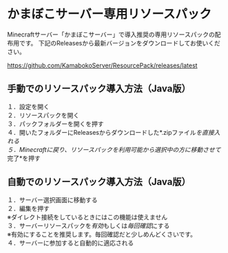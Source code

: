 # かまぼこサーバー専用リソースパック

Minecraftサーバー「かまぼこサーバー」で導入推奨の専用リソースパックの配布用です。
下記のReleasesから最新バージョンをダウンロードしてお使いください。

https://github.com/KamabokoServer/ResourcePack/releases/latest


## 手動でのリソースパック導入方法（Java版）  
１．設定を開く  
２．リソースパックを開く  
３．パックフォルダーを開くを押す  
４．開いたフォルダーにReleasesからダウンロードした*.zipファイル*を直接入れる  
５．Minecraftに戻り、リソースパックを利用可能から選択中の方に移動させて*完了*を押す  

## 自動でのリソースパック導入方法（Java版）  
１．サーバー選択画面に移動する  
２．編集を押す  
※ダイレクト接続をしているときにはこの機能は使えません  
３．サーバーリソースパックを*有効*もしくは*毎回確認*にする  
※有効にすることを推奨します。毎回確認だと少しめんどくさいです。  
４．サーバーに参加すると自動的に適応される  
